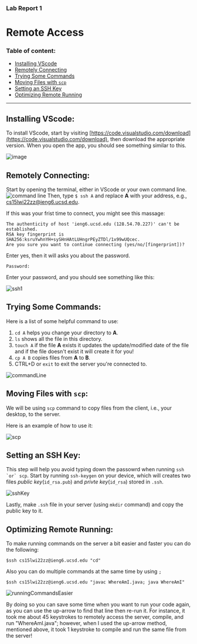 
### Lab Report 1
# Remote Access

### Table of content:

  - [Installing VScode](#installing-vscode)
  - [Remotely Connecting](#remotely-connecting)
  - [Trying Some Commands](#trying-some-commands)
  - [Moving Files with `scp`](#moving-files-with-scp)
  - [Setting an SSH Key](#setting-an-ssh-key)
  - [Optimizing Remote Running](#optimizing-remote-running)

---

## Installing VScode:

To install VScode, start by visiting [https://code.visualstudio.com/download](https://code.visualstudio.com/download), then download the appropriate version. When you open the app, you should see something similar to this.

![image](lab-report-1-pics/vscode.png)

## Remotely Connecting:

Start by opening the terminal, either in VScode or your own command line. 
![command line](commandLine.png) 
Then, type `$ ssh A` and replace **A** with your address, e.g., cs15lwi22zz@ieng6.ucsd.edu.

If this was your frist time to connect, you might see this massage: 

```
The authenticity of host 'ieng6.ucsd.edu (128.54.70.227)' can't be established.
RSA key fingerprint is SHA256:ksruYwhnYH+sySHnHAtLUHngrPEyZTDl/1x99wUQcec.
Are you sure you want to continue connecting (yes/no/[fingerprint])?
```

Enter yes, then it will asks you about the password.

```
Password: 
```

Enter your password, and you should see something like this:

![ssh1](lab-report-1-pics/ssh1.png) 

## Trying Some Commands:

Here is a list of some helpful command to use:

1. `cd A` helps you change your directory to **A**.
2. `ls` shows all the file in this directory.
3. `touch A` if the file **A** exists it updates the update/modified date of the file and if the file doesn't exist it will create it for you\!  
4. `cp A B` copies files from **A** to **B**.
5. CTRL+D or `exit` to exit the server you're connected to.

![commandLine](lab-report-1-pics/commandLine2.png)

## Moving Files with `scp`:

We will be using `scp` command to copy files from the client, i.e., your desktop, to the server.

Here is an example of how to use it:

![scp](lab-report-1-pics/scp.png)

## Setting an SSH Key:

This step will help you avoid typing down the passowrd when running ```ssh `or` scp```.
Start by running `ssh-keygen` on your device, which will creates two files *public key*(`id_rsa.pub`) and *privte key*(`id_rsa`) stored in `.ssh`. 

![sshKey](lab-report-1-pics/sshkey1.png)

Lastly, make `.ssh` file in your server (using `mkdir` command) and copy the public key to it.

## Optimizing Remote Running:

To make running commands on the server a bit easier and faster you can do the following:

```
$ssh cs15lwi22zz@ieng6.ucsd.edu "cd"
```

Also you can do multiple commands at the same time by using `;`

```
$ssh cs15lwi22zz@ieng6.ucsd.edu "javac WhereAmI.java; java WhereAmI"
```
![runningCommandsEasier](lab-report-1-pics/runningCommandsEasier.png)

By doing so you can save some time when you want to run your code again, as you can use the up-arrow to find that line then re-run it. For instance, it took me about 45 keystrokes to remotely access the server, compile, and run "WhereAmI.java"; however, when I used the up-arrow method, mentioned above, it took 1 keystroke to compile and run the same file from the server!